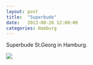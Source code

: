 ```yaml
---
layout: post
title:  "Superbude"
date:   2013-08-26 12:00:00
categories: Hamburg
---
```


Superbude St.Georg in Hamburg.

![](/interrail2013/images/hamburg/bude.jpg)
